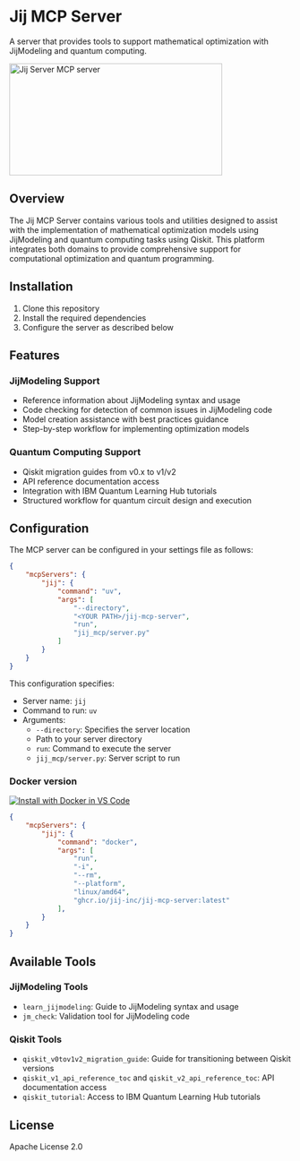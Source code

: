 # Jij MCP Server

A server that provides tools to support mathematical optimization with JijModeling and quantum computing.

<a href="https://glama.ai/mcp/servers/@Jij-Inc/Jij-MCP-Server">
  <img width="380" height="200" src="https://glama.ai/mcp/servers/@Jij-Inc/Jij-MCP-Server/badge" alt="Jij Server MCP server" />
</a>

## Overview

The Jij MCP Server contains various tools and utilities designed to assist with the implementation of mathematical optimization models using JijModeling and quantum computing tasks using Qiskit. This platform integrates both domains to provide comprehensive support for computational optimization and quantum programming.

## Installation

1. Clone this repository
2. Install the required dependencies
3. Configure the server as described below

## Features

### JijModeling Support
- Reference information about JijModeling syntax and usage
- Code checking for detection of common issues in JijModeling code
- Model creation assistance with best practices guidance
- Step-by-step workflow for implementing optimization models

### Quantum Computing Support
- Qiskit migration guides from v0.x to v1/v2
- API reference documentation access
- Integration with IBM Quantum Learning Hub tutorials
- Structured workflow for quantum circuit design and execution

## Configuration

The MCP server can be configured in your settings file as follows:

```json
{
    "mcpServers": {
        "jij": {
            "command": "uv",
            "args": [
                "--directory",
                "<YOUR PATH>/jij-mcp-server",
                "run",
                "jij_mcp/server.py"
            ]
        }
    }
}
```

This configuration specifies:
- Server name: `jij`
- Command to run: `uv`
- Arguments:
    - `--directory`: Specifies the server location
    - Path to your server directory
    - `run`: Command to execute the server
    - `jij_mcp/server.py`: Server script to run

### Docker version

[![Install with Docker in VS Code](https://img.shields.io/badge/VS_Code-Install_Server-0098FF?style=flat-square&logo=visualstudiocode&logoColor=white)](https://insiders.vscode.dev/redirect/mcp/install?name=jij&inputs=%5B%5D&config=%7B%22command%22%3A%22docker%22%2C%22args%22%3A%5B%22run%22%2C%22-i%22%2C%22--rm%22%2C%22--platform%22%2C%22linux%2Famd64%22%2C%22ghcr.io%2Fjij-inc%2Fjij-mcp-server%3Alatest%22%5D%7D)

```json
{
    "mcpServers": {
        "jij": {
            "command": "docker",
            "args": [
                "run",
                "-i",
                "--rm",
                "--platform",
                "linux/amd64",
                "ghcr.io/jij-inc/jij-mcp-server:latest"
            ],
        }
    }
}
```

## Available Tools

### JijModeling Tools
- `learn_jijmodeling`: Guide to JijModeling syntax and usage
- `jm_check`: Validation tool for JijModeling code

### Qiskit Tools
- `qiskit_v0tov1v2_migration_guide`: Guide for transitioning between Qiskit versions
- `qiskit_v1_api_reference_toc` and `qiskit_v2_api_reference_toc`: API documentation access
- `qiskit_tutorial`: Access to IBM Quantum Learning Hub tutorials

## License

Apache License 2.0
